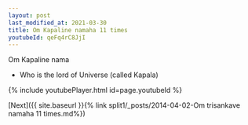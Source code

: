```yaml
---
layout: post
last_modified_at: 2021-03-30
title: Om Kapaline namaha 11 times
youtubeId: qeFq4rC8JjI
---
```

 
 
Om Kapaline nama 
 
 -  Who is the lord of Universe (called Kapala) 
 
  
 
  
 
 
 
 
 
 


{% include youtubePlayer.html id=page.youtubeId %}
 
[Next]({{ site.baseurl }}{% link  split1/_posts/2014-04-02-Om trisankave namaha 11 times.md%})
 
